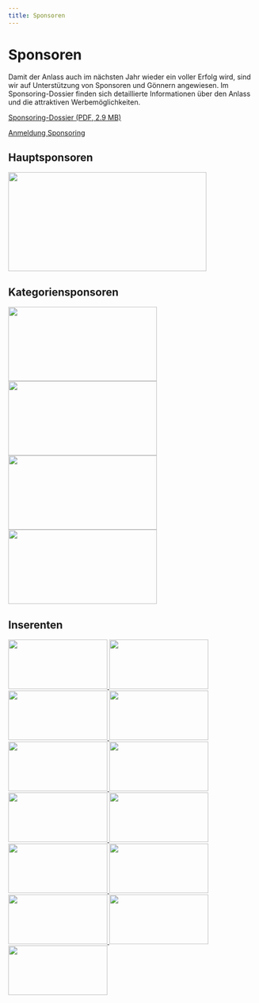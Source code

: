 ```yaml
---
title: Sponsoren
---
```


# Sponsoren

Damit der Anlass auch im nächsten Jahr wieder ein voller Erfolg wird, sind wir auf Unterstützung von Sponsoren und Gönnern angewiesen. Im Sponsoring-Dossier finden sich detaillierte Informationen über den Anlass und die attraktiven Werbemöglichkeiten.

<a href="/docs/AMGETU-Sponsoring-2019.pdf" target="_blank">Sponsoring-Dossier (PDF, 2.9 MB)</a>

<a href="https://amgetu.ch/sponsoring/" target="_blank" class="btn btn-primary">Anmeldung Sponsoring</a>

<h2 class="h6 mt-5 font-weight-normal">Hauptsponsoren</h5>

<div>
  <a href="http://www.reap.ch/" target="_blank" class="d-inline-block mr-3 mb-3">
    <img src="/img/sponsoring/reap.png" width="400" height="200" class="img-fluid">
  </a>
</div>


<h2 class="h6 mt-5 font-weight-normal">Kategoriensponsoren</h5>

<div>
  <a href="https://frees.ch/" target="_blank" class="d-inline-block mr-3 mb-3">
    <img src="/img/sponsoring/frees.jpg" width="300" height="150" class="img-fluid">
  </a>
  <a href="http://veranstaltungstechnik.ch/" target="_blank" class="d-inline-block mr-3 mb-3">
    <img src="/img/sponsoring/megatron.jpg" width="300" height="150" class="img-fluid">
  </a>
  <a href="http://mueli-kafi.ch/" target="_blank" class="d-inline-block mr-3 mb-3">
    <img src="/img/sponsoring/mueli.jpg" width="300" height="150" class="img-fluid">
  </a>
  <a href="https://pomcanys.ch/" target="_blank" class="d-inline-block mr-3 mb-3">
    <img src="/img/sponsoring/pomcanys.png" width="300" height="150" class="img-fluid">
  </a>
</div>


<h2 class="h6 mt-5 font-weight-normal">Inserenten</h5>

<div>
  <a href="http://www.calmart.ch/" target="_blank" class="d-inline-block mr-3 mb-3">
    <img src="/img/sponsoring/calmart.png" width="200" height="100" class="img-fluid">
  </a>
  <a href="https://egloff-gartendesign.ch/" target="_blank" class="d-inline-block mr-3 mb-3">
    <img src="/img/sponsoring/egloff.png" width="200" height="100" class="img-fluid">
  </a>
  <a href="http://www.filexis.ch/" target="_blank" class="d-inline-block mr-3 mb-3">
    <img src="/img/sponsoring/filexis.png" width="200" height="100" class="img-fluid">
  </a>
  <a href="http://www.dachbaugehring.ch/" target="_blank" class="d-inline-block mr-3 mb-3">
    <img src="/img/sponsoring/gehring.png" width="200" height="100" class="img-fluid">
  </a>
  <a href="http://elektro-imboden.ch/" target="_blank" class="d-inline-block mr-3 mb-3">
    <img src="/img/sponsoring/imboden.png" width="200" height="100" class="img-fluid">
  </a>
  <a href="https://www.raiffeisen.ch/" target="_blank" class="d-inline-block mr-3 mb-3">
    <img src="/img/sponsoring/raiffeisen.png" width="200" height="100" class="img-fluid">
  </a>
  <a href="https://mojuro.ch/" target="_blank" class="d-inline-block mr-3 mb-3">
    <img src="/img/sponsoring/mojuro.png" width="200" height="100" class="img-fluid">
  </a>
  <a href="https://www.shapeandcolor.ch" target="_blank" class="d-inline-block mr-3 mb-3">
    <img src="/img/sponsoring/motsch.png" width="200" height="100" class="img-fluid">
  </a>
  <a href="http://www.coiffuretrendline.ch/" target="_blank" class="d-inline-block mr-3 mb-3">
    <img src="/img/sponsoring/trendline.png" width="200" height="100" class="img-fluid">
  </a>
  <a href="https://www.sawema.ch/" target="_blank" class="d-inline-block mr-3 mb-3">
    <img src="/img/sponsoring/sawema.png" width="200" height="100" class="img-fluid">
  </a>
  <a href="https://www.schuppisser.ch/" target="_blank" class="d-inline-block mr-3 mb-3">
    <img src="/img/sponsoring/schuppisser.png" width="200" height="100" class="img-fluid">
  </a>
  <a href="https://vogler-bauleitungen.ch/" target="_blank" class="d-inline-block mr-3 mb-3">
    <img src="/img/sponsoring/vogler.png" width="200" height="100" class="img-fluid">
  </a>
  <a href="https://www.zebragartenbau.ch" target="_blank" class="d-inline-block mr-3 mb-3">
    <img src="/img/sponsoring/zebra.png" width="200" height="100" class="img-fluid">
  </a>
</div>

